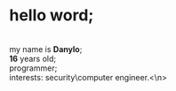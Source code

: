  <h1>hello word;</h1></br> 
my name is <b>Danylo</b>;</br>  
<b>16</b> years old;</br> 
programmer; </br>
interests: <n>security\computer engineer.<\n>


